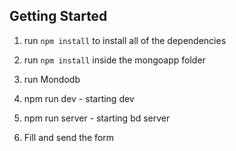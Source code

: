 ## Getting Started

1. run `npm install` to install all of the dependencies
2. run `npm install` inside the mongoapp folder
3. run Mondodb
4. npm run dev - starting dev
5. npm run server - starting bd server

6. Fill and send the form
